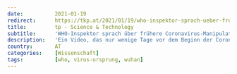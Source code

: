 ```yaml
---
date:          2021-01-19
redirect:      https://tkp.at/2021/01/19/who-inspektor-sprach-ueber-fruehere-coronavirus-manipulationen-in-wuhan/
title:         tp - Science & Technology
subtitle:      'WHO-Inspektor sprach über frühere Coronavirus-Manipulationen in Wuhan'
description:   'Ein Video, das nur wenige Tage vor dem Beginn der Coronavirus-Pandemie aufgenommen wurde, zeigt einen aktuellen Inspektor der Weltgesundheitsorganisation (WHO), wie er das Testen modifizierter Coronaviren im Wuhan Institute of Virology (WIV) an menschlichen Zellen und humanisierten Mäusen diskutiert, nur wenige Wochen bevor die ersten Fälle von COVID-19 in der Stadt Wuhan selbst bekannt gegeben …'
country:       AT
categories:    [Wissenschaft]
tags:          [who, virus-ursprung, wuhan]
---
```

